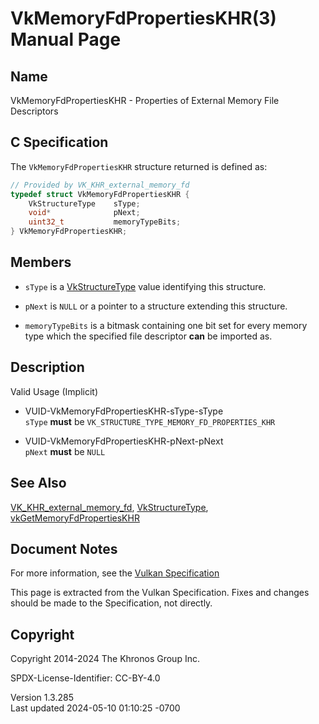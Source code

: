 # VkMemoryFdPropertiesKHR(3) Manual Page

## Name

VkMemoryFdPropertiesKHR - Properties of External Memory File Descriptors



## <a href="#_c_specification" class="anchor"></a>C Specification

The `VkMemoryFdPropertiesKHR` structure returned is defined as:

``` c
// Provided by VK_KHR_external_memory_fd
typedef struct VkMemoryFdPropertiesKHR {
    VkStructureType    sType;
    void*              pNext;
    uint32_t           memoryTypeBits;
} VkMemoryFdPropertiesKHR;
```

## <a href="#_members" class="anchor"></a>Members

- `sType` is a [VkStructureType](https://registry.khronos.org/vulkan/specs/1.3-extensions/man/html/VkStructureType.html) value identifying
  this structure.

- `pNext` is `NULL` or a pointer to a structure extending this
  structure.

- `memoryTypeBits` is a bitmask containing one bit set for every memory
  type which the specified file descriptor **can** be imported as.

## <a href="#_description" class="anchor"></a>Description

Valid Usage (Implicit)

- <a href="#VUID-VkMemoryFdPropertiesKHR-sType-sType"
  id="VUID-VkMemoryFdPropertiesKHR-sType-sType"></a>
  VUID-VkMemoryFdPropertiesKHR-sType-sType  
  `sType` **must** be `VK_STRUCTURE_TYPE_MEMORY_FD_PROPERTIES_KHR`

- <a href="#VUID-VkMemoryFdPropertiesKHR-pNext-pNext"
  id="VUID-VkMemoryFdPropertiesKHR-pNext-pNext"></a>
  VUID-VkMemoryFdPropertiesKHR-pNext-pNext  
  `pNext` **must** be `NULL`

## <a href="#_see_also" class="anchor"></a>See Also

[VK_KHR_external_memory_fd](https://registry.khronos.org/vulkan/specs/1.3-extensions/man/html/VK_KHR_external_memory_fd.html),
[VkStructureType](https://registry.khronos.org/vulkan/specs/1.3-extensions/man/html/VkStructureType.html),
[vkGetMemoryFdPropertiesKHR](https://registry.khronos.org/vulkan/specs/1.3-extensions/man/html/vkGetMemoryFdPropertiesKHR.html)

## <a href="#_document_notes" class="anchor"></a>Document Notes

For more information, see the <a
href="https://registry.khronos.org/vulkan/specs/1.3-extensions/html/vkspec.html#VkMemoryFdPropertiesKHR"
target="_blank" rel="noopener">Vulkan Specification</a>

This page is extracted from the Vulkan Specification. Fixes and changes
should be made to the Specification, not directly.

## <a href="#_copyright" class="anchor"></a>Copyright

Copyright 2014-2024 The Khronos Group Inc.

SPDX-License-Identifier: CC-BY-4.0

Version 1.3.285  
Last updated 2024-05-10 01:10:25 -0700
